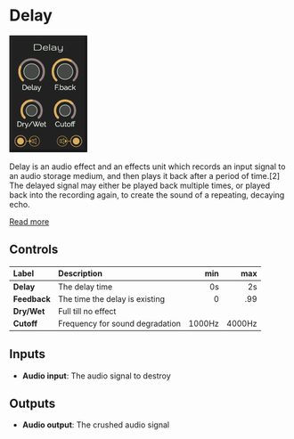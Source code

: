 # Delay

![Delay](../images/delay.png)

Delay is an audio effect and an effects unit which records an input signal to an audio storage medium, and then plays it back after a period of time.[2] The delayed signal may either be played back multiple times, or played back into the recording again, to create the sound of a repeating, decaying echo.

[Read more](https://en.wikipedia.org/wiki/Delay_(audio_effect))

## Controls

| Label | Description | min | max |
| :--- | :--- | ---: | ---: |
| **Delay** | The delay time | 0s | 2s |
| **Feedback** | The time the delay is existing | 0 | .99 |
| **Dry/Wet** | Full till no effect | | |
| **Cutoff** | Frequency for sound degradation | 1000Hz | 4000Hz |

## Inputs

* **Audio input**: The audio signal to destroy

## Outputs

* **Audio output**: The crushed audio signal